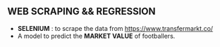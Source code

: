 ## WEB SCRAPING && REGRESSION

- **SELENIUM** : to scrape the data from https://www.transfermarkt.co/
- A model to predict the **MARKET VALUE** of footballers.

